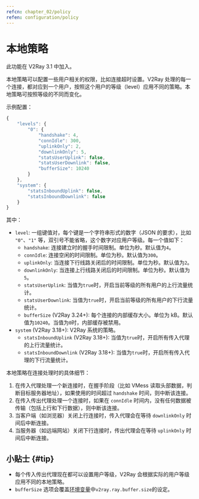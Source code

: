 ```yaml
---
refcn: chapter_02/policy
refen: configuration/policy
---
```


# 本地策略

此功能在 V2Ray 3.1 中加入。

本地策略可以配置一些用户相关的权限，比如连接超时设置。V2Ray 处理的每一个连接，都对应到一个用户，按照这个用户的等级（level）应用不同的策略。本地策略可按照等级的不同而变化。

示例配置：

```javascript
{
    "levels": {
        "0": {
            "handshake": 4,
            "connIdle": 300,
            "uplinkOnly": 2,
            "downlinkOnly": 5,
            "statsUserUplink": false,
            "statsUserDownlink": false,
            "bufferSize": 10240
        }
    },
    "system": {
        "statsInboundUplink": false,
        "statsInboundDownlink": false
    }
}
```

其中：

* `level`: 一组键值对，每个键是一个字符串形式的数字（JSON 的要求），比如 `"0"`、`"1"` 等，双引号不能省略，这个数字对应用户等级。每一个值如下：
  * `handshake`: 连接建立时的握手时间限制。单位为秒。默认值为`4`。
  * `connIdle`: 连接空闲的时间限制。单位为秒。默认值为`300`。
  * `uplinkOnly`: 当连接下行线路关闭后的时间限制。单位为秒。默认值为`2`。
  * `downlinkOnly`: 当连接上行线路关闭后的时间限制。单位为秒。默认值为`5`。
  * `statsUserUplink`: 当值为`true`时，开启当前等级的所有用户的上行流量统计。
  * `statsUserDownlink`: 当值为`true`时，开启当前等级的所有用户的下行流量统计。
  * `bufferSize` (V2Ray 3.24+): 每个连接的内部缓存大小。单位为 kB。默认值为`10240`。当值为`0`时，内部缓存被禁用。
* `system` (V2Ray 3.18+): V2Ray 系统的策略。
  * `statsInboundUplink` (V2Ray 3.18+): 当值为`true`时，开启所有传入代理的上行流量统计。
  * `statsInboundDownlink` (V2Ray 3.18+): 当值为`true`时，开启所有传入代理的下行流量统计。

本地策略在连接处理时的具体细节：

1. 在传入代理处理一个新连接时，在握手阶段（比如 VMess 读取头部数据，判断目标服务器地址），如果使用的时间超过 `handshake` 时间，则中断该连接。
1. 在传入传出代理处理一个连接时，如果在 `connIdle` 时间内，没有任何数据被传输（包括上行和下行数据），则中断该连接。
1. 当客户端（如浏览器）关闭上行连接时，传入代理会在等待 `downlinkOnly` 时间后中断连接。
1. 当服务器（如远端网站）关闭下行连接时，传出代理会在等待 `uplinkOnly` 时间后中断连接。

## 小贴士 {#tip}

* 每个传入传出代理现在都可以设置用户等级，V2Ray 会根据实际的用户等级应用不同的本地策略。
* `bufferSize` 选项会覆盖[环境变量](env.md#buffer-size)中`v2ray.ray.buffer.size`的设定。
